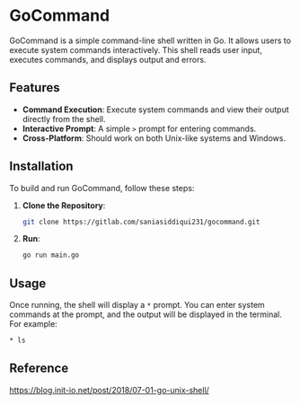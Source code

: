 # GoCommand

GoCommand is a simple command-line shell written in Go. It allows users to execute system commands interactively. This shell reads user input, executes commands, and displays output and errors.

## Features

- **Command Execution**: Execute system commands and view their output directly from the shell.
- **Interactive Prompt**: A simple `>` prompt for entering commands.
- **Cross-Platform**: Should work on both Unix-like systems and Windows.

## Installation

To build and run GoCommand, follow these steps:

1. **Clone the Repository**:
    ```bash
    git clone https://gitlab.com/saniasiddiqui231/gocommand.git
    ```

2. **Run**:
    ```bash
    go run main.go
    ```


## Usage

Once running, the shell will display a `*` prompt. You can enter system commands at the prompt, and the output will be displayed in the terminal. For example:

```bash
* ls
```
## Reference

https://blog.init-io.net/post/2018/07-01-go-unix-shell/


